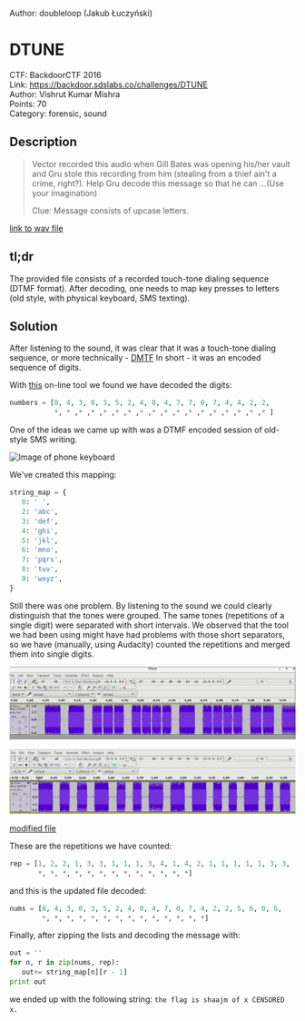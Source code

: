 Author: doubleloop (Jakub Łuczyński)

# DTUNE

CTF: BackdoorCTF 2016  
Link: https://backdoor.sdslabs.co/challenges/DTUNE  
Author: Vishrut Kumar Mishra  
Points: 70  
Category: forensic, sound  


Description
-----------

>   Vector recorded this audio when Gill Bates was opening his/her vault
>   and Gru stole this recording from him (stealing from a thief ain't
>   a crime, right?). Help Gru decode this message so that he can
>   ...(Use your imagination)
>
>   Clue:
>   Message consists of upcase letters.

[link to wav file](resources/dtune1.wav)


tl;dr
-----

The provided file consists of a recorded touch-tone dialing sequence
(DTMF format). After decoding, one needs to map key presses to letters
(old style, with physical keyboard, SMS texting).


Solution
--------

After listening to the sound, it was clear that it was a touch-tone
dialing sequence, or more technically -
[DMTF](https://en.wikipedia.org/wiki/Dual-tone_multi-frequency_signaling)
In short - it was an encoded sequence of digits.

With [this](http://dialabc.com/sound/detect/) on-line tool we found
we have decoded the digits:
```python
numbers = [8, 4, 3, 0, 3, 5, 2, 4, 0, 4, 7, 7, 0, 7, 4, 4, 2, 2,
           *, * ,* ,* ,* ,* ,* ,* ,* ,* ,* ,* ,* ,* ,* ,* ,* ,* ]

```

One of the ideas we came up with was a DTMF encoded session of old-style
SMS writing.

![Image of phone keyboard](http://www.yorku.ca/mack/chapter5-f2.jpg)

We've created this mapping:
```python
string_map = {
   0: ' ',
   2: 'abc',
   3: 'def',
   4: 'ghi',
   5: 'jkl',
   6: 'mno',
   7: 'pqrs',
   8: 'tuv',
   9: 'wxyz',
}
```

Still there was one problem. By listening to the sound we could clearly
distinguish that the tones were grouped. The same tones (repetitions of
a single digit) were separated with short intervals. We observed that
the tool we had been using might have had problems with those short
separators, so we have (manually, using Audacity) counted the repetitions
and merged them into single digits.

![original file](img/img1.png)

![modified file](img/img2.png)

[modified file](resources/dtune2.wav)

These are the repetitions we have counted:
```python
rep = [1, 2, 2, 1, 3, 3, 1, 1, 1, 3, 4, 1, 4, 2, 1, 1, 1, 1, 1, 3, 3,
       *, *, *, *, *, *, *, *, *, *, *, *, *]
```
and this is the updated file decoded:
```python
nums = [8, 4, 3, 0, 3, 5, 2, 4, 0, 4, 7, 0, 7, 4, 2, 2, 5, 6, 0, 6,
        *, *, *, *, *, *, *, *, *, *, *, *, *, *]
```

Finally, after zipping the lists and decoding the message with:
```python
out = ''
for n, r in zip(nums, rep):
   out+= string_map[n][r - 1]
print out
```
we ended up with the following string: `the flag is shaajm of x CENSORED x.`
